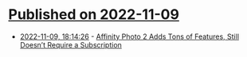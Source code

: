 # [Published on 2022-11-09](index.md)

* [2022-11-09, 18:14:26](https://news.ycombinator.com/item?id=33535633) - [Affinity Photo 2 Adds Tons of Features, Still Doesn’t Require a Subscription](https://petapixel.com/2022/11/09/affinity-photo-2-adds-tons-of-features-still-doesnt-require-a-subscription/)
